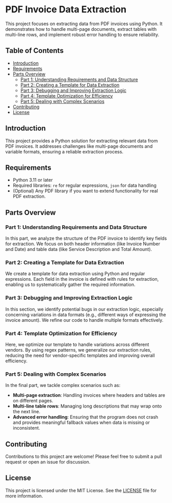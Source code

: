 # PDF Invoice Data Extraction

This project focuses on extracting data from PDF invoices using Python. It demonstrates how to handle multi-page documents, extract tables with multi-line rows, and implement robust error handling to ensure reliability.

## Table of Contents

- [Introduction](#introduction)
- [Requirements](#requirements)
- [Parts Overview](#parts-overview)
  - [Part 1: Understanding Requirements and Data Structure](#part-1-understanding-requirements-and-data-structure)
  - [Part 2: Creating a Template for Data Extraction](#part-2-creating-a-template-for-data-extraction)
  - [Part 3: Debugging and Improving Extraction Logic](#part-3-debugging-and-improving-extraction-logic)
  - [Part 4: Template Optimization for Efficiency](#part-4-template-optimization-for-efficiency)
  - [Part 5: Dealing with Complex Scenarios](#part-5-dealing-with-complex-scenarios)
- [Contributing](#contributing)
- [License](#license)

## Introduction

This project provides a Python solution for extracting relevant data from PDF invoices. It addresses challenges like multi-page documents and variable formats, ensuring a reliable extraction process.

## Requirements

- Python 3.11 or later
- Required libraries: `re` for regular expressions, `json` for data handling
- (Optional) Any PDF library if you want to extend functionality for real PDF extraction.


## Parts Overview

### Part 1: Understanding Requirements and Data Structure

In this part, we analyze the structure of the PDF invoice to identify key fields for extraction. We focus on both header information (like Invoice Number and Date) and table data (like Service Description and Total Amount).

### Part 2: Creating a Template for Data Extraction

We create a template for data extraction using Python and regular expressions. Each field in the invoice is defined with rules for extraction, enabling us to systematically gather the required information.

### Part 3: Debugging and Improving Extraction Logic

In this section, we identify potential bugs in our extraction logic, especially concerning variations in data formats (e.g., different ways of expressing the invoice amount). We refine our code to handle multiple formats effectively.

### Part 4: Template Optimization for Efficiency

Here, we optimize our template to handle variations across different vendors. By using regex patterns, we generalize our extraction rules, reducing the need for vendor-specific templates and improving overall efficiency.

### Part 5: Dealing with Complex Scenarios

In the final part, we tackle complex scenarios such as:
- **Multi-page extraction**: Handling invoices where headers and tables are on different pages.
- **Multi-line table rows**: Managing long descriptions that may wrap onto the next line.
- **Advanced error handling**: Ensuring that the program does not crash and provides meaningful fallback values when data is missing or inconsistent.

## Contributing

Contributions to this project are welcome! Please feel free to submit a pull request or open an issue for discussion.

## License

This project is licensed under the MIT License. See the [LICENSE](LICENSE) file for more information.

